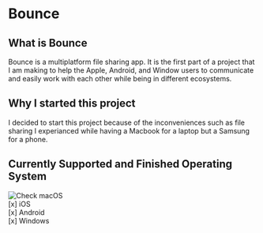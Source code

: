 # Bounce

## What is Bounce
Bounce is a multiplatform file sharing app. It is the first part of a project that I am making to help the Apple, Android, and Window users to communicate and easily work with each other while being in different ecosystems.

## Why I started this project
I decided to start this project because of the inconveniences such as file sharing I experianced while having a Macbook for a laptop but a Samsung for a phone.

## Currently Supported and Finished Operating System
![Check]() macOS  
[x] iOS  
[x] Android  
[x] Windows  
